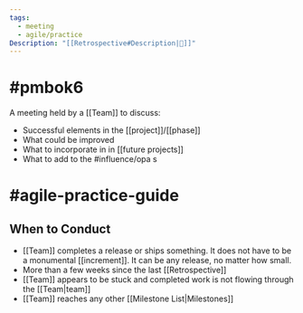 ```yaml
---
tags:
  - meeting
  - agile/practice
Description: "[[Retrospective#Description|📝]]"
---
```

# #pmbok6 
A meeting held by a [[Team]] to discuss:
- Successful elements in the [[project]]/[[phase]]
- What could be improved
- What to incorporate in in [[future projects]]
- What to add to the #influence/opa s

# #agile-practice-guide 
## When to Conduct
- [[Team]] completes a release or ships something. It does not have to be a monumental [[increment]]. It can be any release, no matter how small.
- More than a few weeks since the last [[Retrospective]]
- [[Team]] appears to be stuck and completed work is not flowing through the [[Team|team]]
- [[Team]] reaches any other [[Milestone List|Milestones]]
